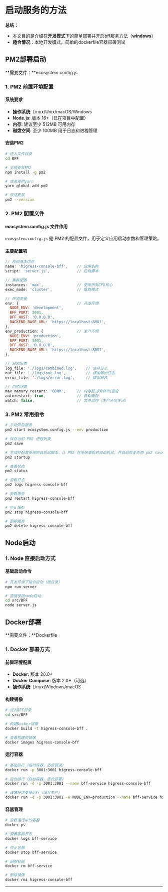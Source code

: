 # 启动服务的方法

**总结：**

- 本文目的是介绍在**开发模式**下的简单部署并开启bff服务方法（**windows**）
- **适合情况**：本地开发模式，简单的dockerfile容器部署测试

## PM2部署启动

**需要文件：**ecosystem.config.js

### 1. PM2 前置环境配置

#### 系统要求

- **操作系统**: Linux/Unix/macOS/Windows
- **Node.js**: 版本 16+（已在项目中配置）
- **内存**: 建议至少 512MB 可用内存
- **磁盘空间**: 至少 100MB 用于日志和进程管理

#### 安装PM2

```bash
# 进入文件目录
cd BFF

# 全局安装PM2
npm install -g pm2

# 或者使用yarn
yarn global add pm2

# 验证安装
pm2 --version
```

### 2. PM2 配置文件

#### ecosystem.config.js 文件作用

`ecosystem.config.js` 是 PM2 的配置文件，用于定义应用启动参数和管理策略。

#### 主要配置项

```javascript
// 应用基本信息
name: 'higress-console-bff',    // 应用名称
script: 'server.js',            // 启动脚本

// 集群配置
instances: 'max',               // 使用所有CPU核心
exec_mode: 'cluster',           // 集群模式

// 环境变量
env: {                          // 开发环境
  NODE_ENV: 'development',
  BFF_PORT: 3001,
  BFF_HOST: '0.0.0.0',
  BACKEND_BASE_URL: 'https://localhost:8081',
},
env_production: {               // 生产环境
  NODE_ENV: 'production',
  BFF_PORT: 3001,
  BFF_HOST: '0.0.0.0',
  BACKEND_BASE_URL: 'https://localhost:8081',
},

// 日志配置
log_file: './logs/combined.log',    // 合并日志
out_file: './logs/out.log',         // 标准输出日志
error_file: './logs/error.log',     // 错误日志

// 监控配置
max_memory_restart: '800M',     // 内存超过800M时重启
autorestart: true,              // 自动重启
watch: false,                   // 文件监控（生产环境关闭）
```

### 3. PM2 常用指令

```bash
# 手动开启服务
pm2 start ecosystem.config.js --env production

# 保存当前 PM2 进程列表
pm2 save

# 生成并配置系统的自启动脚本，让 PM2 在系统重启时自动启动，并自动恢复你用 pm2 save 保存的进程列表。
pm2 startup

# 查看状态
pm2 status

# 查看日志
pm2 logs higress-console-bff

# 重启服务
pm2 restart higress-console-bff

# 停止服务
pm2 stop higress-console-bff

# 删除服务
pm2 delete higress-console-bff
```

## Node启动

### 1. Node 直接启动方式

#### 基础启动命令

```bash
# 开发环境下指令启动（根目录）
npm run server 

# 直接使用node启动
cd src/BFF
node server.js
```

## Docker部署

**需要文件：**Dockerfile

### 1. Docker 部署方式

#### 前置环境配置

- **Docker**: 版本 20.0+ 
- **Docker Compose**: 版本 2.0+（可选）
- **操作系统**: Linux/Windows/macOS

#### 构建镜像

```bash
# 进入BFF目录
cd src/BFF

# 构建Docker镜像
docker build -t higress-console-bff .

# 查看构建的镜像
docker images higress-console-bff
```

#### 运行容器

```bash
# 基础运行（临时容器，适合调试）
docker run -p 3001:3001 higress-console-bff

# 后台运行（后台容器，适合部署）
docker run -d -p 3001:3001 --name bff-service higress-console-bff

# 设置环境变量运行（适合生产）
docker run -d -p 3001:3001 -e NODE_ENV=production --name bff-service higress-console-bff
```

#### 容器管理

```bash
# 查看运行中的容器
docker ps

# 查看容器日志
docker logs bff-service

# 停止容器
docker stop bff-service

# 删除容器
docker rm bff-service

# 删除镜像
docker rmi higress-console-bff
```

---